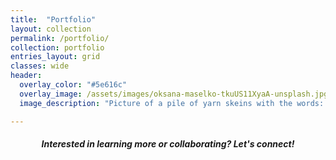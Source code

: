 ```yaml
---
title:  "Portfolio"
layout: collection
permalink: /portfolio/
collection: portfolio
entries_layout: grid
classes: wide
header:
  overlay_color: "#5e616c"
  overlay_image: /assets/images/oksana-maselko-tkuUS11XyaA-unsplash.jpg
  image_description: "Picture of a pile of yarn skeins with the words: Portfolio."

---
```




<h5 style="text-align: center;">Interested in learning more or collaborating? <em>Let's connect!</em></h5>

